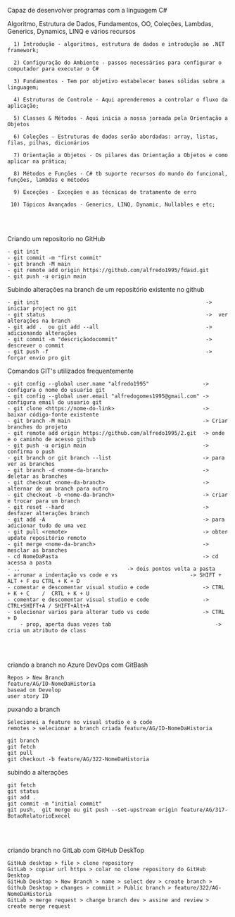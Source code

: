 Capaz de desenvolver programas com a linguagem C#

Algoritmo, Estrutura de Dados, Fundamentos, OO, Coleções, Lambdas, Generics, Dynamics, LINQ e vários recursos

      1) Introdução - algoritmos, estrutura de dados e introdução ao .NET framework;  

      2) Configuração do Ambiente - passos necessários para configurar o computador para executar o C#

      3) Fundamentos - Tem por objetivo estabelecer bases sólidas sobre a linguagem;
    
      4) Estruturas de Controle - Aqui aprenderemos a controlar o fluxo da aplicação;

      5) Classes & Métodos - Aqui inicia a nossa jornada pela Orientação a Objetos 

      6) Coleções - Estruturas de dados serão abordadas: array, listas, filas, pilhas, dicionários

      7) Orientação a Objetos - Os pilares das Orientação a Objetos e como aplicar na prática; 

      8) Métodos e Funções - C# tb suporte recursos do mundo do funcional, funções, lambdas e métodos
    
      9) Exceções - Exceções e as técnicas de tratamento de erro
 
     10) Tópicos Avançados - Generics, LINQ, Dynamic, Nullables e etc;   
      
<br><br>
 
Criando um repositorio no GitHub

	- git init
	- git commit -m "first commit" 
	- git branch -M main
	- git remote add origin https://github.com/alfredo1995/fdasd.git
	- git push -u origin main
	       
Subindo alterações na branch de um repositório existente no github

	- git init                                                     ->  iniciar project no git
	- git status                                                   ->  ver alterações na branch
	- git add .  ou git add --all                                  ->  adicionando alterações
	- git commit -m "descriçãodocommit"                            ->  descrever o commit
	- git push -f                                                  ->  forçar envio pro git 

Comandos GIT's utilizados frequentemente

	- git config --global user.name "alfredo1995"  	      	      -> configura o nome do usuario git
	- git config --global user.email "alfredogomes1995@gmail.com" -> configura email do usuario git
	- git clone <https://nome-do-link>                            -> baixar código-fonte existente	      
	- git branch -M main                                          -> Criar branches do projeto
	- git remote add origin https://github.com/alfredo1995/2.git  -> onde e o caminho de acesso github
	- git push -u origin main                                     -> confirma o push
	- git branch or git branch --list                             -> para ver as branches
	- git branch -d <nome-da-branch>                              -> deletar as branches
	- git checkout <nome-da-branch>                               -> alternar de um branch para outro
	- git checkout -b <nome-da-branch>                            -> criar e trocar para um branch
	- git reset --hard                                            -> desfazer alterações branch
	- git add -A                                                  -> para adicionar tudo de uma vez
	- git pull <remote>                                           -> obter update repositório remoto
	- git merge <nome-da-branch>                                  -> mesclar as branches
	- cd NomeDaPasta                                              -> cd acessa a pasta
	- .. 							      -> dois pontos volta a pasta
	- arrumar a indentação vs code e vs            		      -> SHIFT + ALT + F ou CTRL + K + D   
	- comentar e descomentar visual studio e code                 -> CTRL + K + C    /  CRTL + K + U
	- comentar e descomentar visual studio e code                 -> CTRL+SHIFT+A / SHIFT+Alt+A
	- selecionar varios para alterar tudo vs code                 -> CTRL + D
    	- prop, aperta duas vezes tab                                 -> cria um atributo de class

<br><br>

criando a branch no Azure DevOps com GitBash

	Repos > New Branch 
	feature/AG/ID-NomeDaHistoria
	basead on Develop
	user story ID 
		
puxando a branch
	
	Selecionei a feature no visual studio e o code
	remotes > selecionar a branch criada feature/AG/ID-NomeDaHistoria
	
	git branch
	git fetch 	
	git pull
	git checkout -b feature/AG/322-NomeDaHistoria
	
subindo a alterações
	
	git fetch 
	git status
	git add .
	git commit -m "initial commit"
	git push,  git merge ou git push --set-upstream origin feature/AG/317-BotaoRelatorioExecel
	

<br><br>

criando branch no GitLab com GitHub DeskTop

	GitHub desktop > file > clone repository
	GitLab > copiar url https > colar no clone repository do GitHub Desktop
	GitHub Desktop > New Branch > name > select dev > create branch >
	Github Desktop > changes > commiit > Public branch > feature/322/AG-NomeDaHistoria
	GitLab > merge request > change branch dev > assine and review > create merge request
	
	
	
